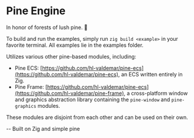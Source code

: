 # Pine Engine

In honor of forests of lush pine. 🌿

To build and run the examples, simply run `zig build <example>` in your favorite terminal. All examples lie in the examples folder.

Utilizes various other pine-based modules, including:

- Pine ECS: [https://github.com/hl-valdemar/pine-ecs](https://github.com/hl-valdemar/pine-ecs), an ECS written entirely in Zig.
- Pine Frame: [https://github.com/hl-valdemar/pine-ecs](https://github.com/hl-valdemar/pine-frame), a cross-platform window and graphics abstraction library containing the `pine-window` and `pine-graphics` modules.

These modules are disjoint from each other and can be used on their own.

-- Built on Zig and simple pine
